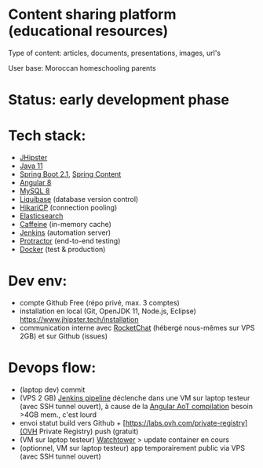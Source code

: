 # Content sharing platform (educational resources)

Type of content: articles, documents, presentations, images, url's

User base: Moroccan homeschooling parents

# Status: early development phase

# Tech stack:
 * [JHipster](https://www.jhipster.tech)
 * [Java 11](https://openjdk.java.net)
 * [Spring Boot 2.1](https://spring.io/projects/spring-boot), [Spring Content](https://paulcwarren.github.io/spring-content)
 * [Angular 8](https://angular.io)
 * [MySQL 8](https://www.mysql.com)
 * [Liquibase](https://www.liquibase.org) (database version control)
 * [HikariCP](https://github.com/brettwooldridge/HikariCP) (connection pooling)
 * [Elasticsearch](https://github.com/elastic/elasticsearch)
 * [Caffeine](https://github.com/ben-manes/caffeine) (in-memory cache)
 * [Jenkins](https://jenkins.io) (automation server)
 * [Protractor](https://www.protractortest.org) (end-to-end testing)
  * [Docker](https://www.docker.com) (test & production)

# Dev env:
 * compte Github Free (répo privé, max. 3 comptes)
 * installation en local (Git, OpenJDK 11, Node.js, Eclipse) https://www.jhipster.tech/installation
 * communication interne avec [RocketChat](https://rocket.chat) (hébergé nous-mêmes sur VPS 2GB) et sur Github (issues)

# Devops flow:
 * (laptop dev) commit
 * (VPS 2 GB) [Jenkins pipeline](https://www.jhipster.tech/setting-up-ci-jenkins2) déclenche dans une VM sur laptop testeur (avec SSH tunnel ouvert), à cause de la [Angular AoT compilation](https://www.codingame.com/playgrounds/504/unleash-the-power-of-angular-aot-compilation) besoin >4GB mem., c'est lourd
 * envoi statut build vers Github + [https://labs.ovh.com/private-registry](OVH Private Registry) push (gratuit)
 * (VM sur laptop testeur) [Watchtower](https://github.com/containrrr/watchtower) > update container en cours
 * (optionnel, VM sur laptop testeur) app temporairement public via VPS (avec SSH tunnel ouvert)
